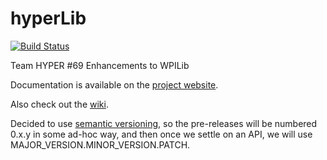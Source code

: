 # hyperLib

[![Build Status](https://travis-ci.org/teamhyper/hyperLib.svg?branch=master)](https://travis-ci.org/teamhyper/hyperLib)

Team HYPER #69 Enhancements to WPILib

Documentation is available on the [project website](https://teamhyper.github.io/hyperLib).

Also check out the [wiki](https://github.com/teamhyper/hyperlib/wiki).

Decided to use [semantic versioning](http://semver.org/), so the
pre-releases will be numbered 0.x.y in some ad-hoc way, and then once
we settle on an API, we will use MAJOR_VERSION.MINOR_VERSION.PATCH.
